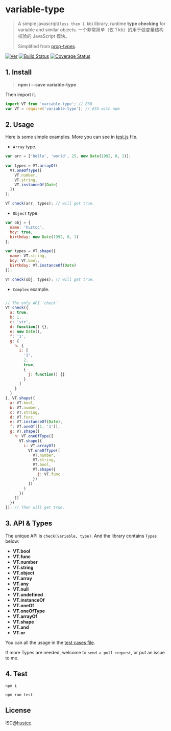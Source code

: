 # variable-type

> A simple javascript(`less then 1 kb`) library, runtime **type checking** for variable and similar objects. 
> 一个非常简单（仅 1 kb）的用于做变量结构校验的 JavaScript 模块。
> 
> Simplified from [prop-types](https://github.com/facebook/prop-types).

[![Ver](https://img.shields.io/npm/v/variable-type.svg)](https://www.npmjs.com/package/variable-type) [![Build Status](https://travis-ci.org/hustcc/variable-type.svg?branch=master)](https://travis-ci.org/hustcc/variable-type) [![Coverage Status](https://coveralls.io/repos/github/hustcc/variable-type/badge.svg)](https://coveralls.io/github/hustcc/variable-type)


## 1. Install

> **npm i --save variable-type**

Then import it.

```js
import VT from 'variable-type'; // ES6
var VT = require('variable-type'); // ES5 with npm
```


## 2. Usage

Here is some simple examples. More you can see in [test.js](test.js) file.

 - `Array` type.

```js
var arr = ['hello', 'world', 25, new Date(1992, 8, 1)];
 
var types = VT.arrayOf(
  VT.oneOfType([
    VT.number,
    VT.string,
    VT.instanceOf(Date)
  ])
);

VT.check(arr, types); // will get true. 
```

 - `Object` type.

```js
var obj = {
  name: 'hustcc',
  boy: true,
  birthday: new Date(1992, 8, 1)
};
 
var types = VT.shape({
  name: VT.string,
  boy: VT.bool,
  birthday: VT.instanceOf(Date)
});

VT.check(obj, types); // will get true. 
```

 - `Complex` example.

```js

// The only API `check`.
VT.check({
  a: true,
  b: 1,
  c: 'str',
  d: function() {},
  e: new Date(),
  f: '1',
  g: {
    h: {
      i: [
        '1',
        2,
        true,
        {
          j: function() {}
        }
      ]
    }
  }
}, VT.shape({
  a: VT.bool,
  b: VT.number,
  c: VT.string,
  d: VT.func,
  e: VT.instanceOf(Date),
  f: VT.oneOf([1, '1']),
  g: VT.shape({
    h: VT.oneOfType([
      VT.shape({
        i: VT.arrayOf(
          VT.oneOfType([
            VT.number,
            VT.string,
            VT.bool,
            VT.shape({
              j: VT.func
            })
          ])
        )
      })
    ])
  })
}); // Then will get true.
```


## 3. API & Types

The unique API is `check(variable, type)`. And the library contains `Types` below:

 - **VT.bool**
 - **VT.func**
 - **VT.number**
 - **VT.string**
 - **VT.object**
 - **VT.array**
 - **VT.any**
 - **VT.null**
 - **VT.undefined**
 - **VT.instanceOf**
 - **VT.oneOf**
 - **VT.oneOfType**
 - **VT.arrayOf**
 - **VT.shape**
 - **VT.and**
 - **VT.or**

You can all the usage in the [test cases file](test.js).

If more Types are needed, welcome to `send a pull request`, or put an issue to me.


## 4. Test

```
npm i

npm run test
```


## License

ISC@[hustcc](https://github.com/hustcc).


